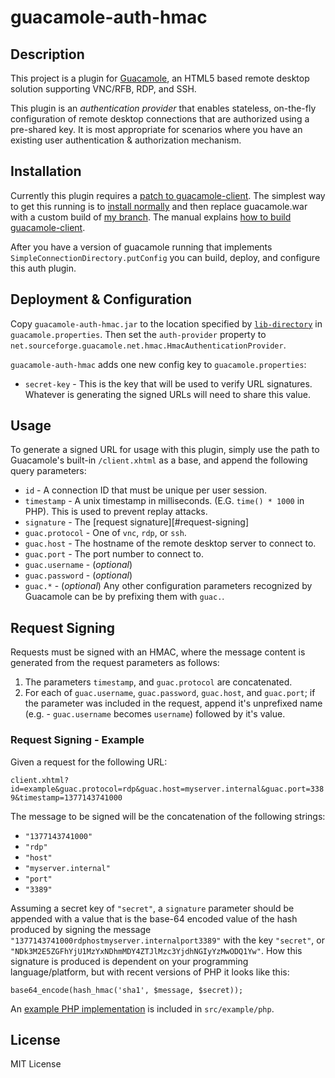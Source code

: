 # guacamole-auth-hmac

## Description

This project is a plugin for [Guacamole](http://guac-dev.org), an HTML5 based
remote desktop solution supporting VNC/RFB, RDP, and SSH.

This plugin is an _authentication provider_ that enables stateless, on-the-fly
configuration of remote desktop connections that are authorized using a
pre-shared key. It is most appropriate for scenarios where you have an existing
user authentication & authorization mechanism.

## Installation

Currently this plugin requires a [patch to guacamole-client][putconfig-pr]. The
simplest way to get this running is to [install normally][guac-install] and then
replace guacamole.war with a custom build of [my branch][putconfig]. The manual
explains [how to build guacamole-client][guac-build].

After you have a version of guacamole running that implements
`SimpleConnectionDirectory.putConfig` you can build, deploy, and configure this
auth plugin.

[guac-install]: guac-dev.org/doc/gug/installing-guacamole.html
[guac-build]: http://guac-dev.org/doc/gug/installing-guacamole.html#compiling-guacamole-client
[putconfig]: https://github.com/grncdr/guacamole-client/tree/putconfig
[putconfig-pr]: https://github.com/glyptodon/guacamole-client/pull/5

## Deployment & Configuration

Copy `guacamole-auth-hmac.jar` to the location specified by
[`lib-directory`][config-classpath] in `guacamole.properties`. Then set the
`auth-provider` property to `net.sourceforge.guacamole.net.hmac.HmacAuthenticationProvider`.

`guacamole-auth-hmac` adds one new config key to `guacamole.properties`:

 * `secret-key` - This is the key that will be used to verify URL signatures.
    Whatever is generating the signed URLs will need to share this value.


[config-classpath]: http://guac-dev.org/doc/gug/configuring-guacamole.html#idp380240

## Usage

To generate a signed URL for usage with this plugin, simply use the path to
Guacamole's built-in `/client.xhtml` as a base, and append the following query
parameters:

 * `id`  - A connection ID that must be unique per user session.
 * `timestamp` - A unix timestamp in milliseconds. (E.G. `time() * 1000` in PHP).
   This is used to prevent replay attacks.
 * `signature` - The [request signature][#request-signing]
 * `guac.protocol` - One of `vnc`, `rdp`, or `ssh`.
 * `guac.host` - The hostname of the remote desktop server to connect to.
 * `guac.port` - The port number to connect to.
 * `guac.username` - (_optional_)
 * `guac.password` - (_optional_)
 * `guac.*` - (_optional_) Any other configuration parameters recognized by
    Guacamole can be by prefixing them with `guac.`.

## Request Signing

Requests must be signed with an HMAC, where the message content is generated
from the request parameters as follows:

 1. The parameters `timestamp`, and `guac.protocol` are concatenated.
 2. For each of `guac.username`, `guac.password`, `guac.host`, and `guac.port`;
    if the parameter was included in the request, append it's unprefixed name
    (e.g. - `guac.username` becomes `username`) followed by it's value.

### Request Signing - Example

Given a request for the following URL:

`client.xhtml?id=example&guac.protocol=rdp&guac.host=myserver.internal&guac.port=3389&timestamp=1377143741000`

The message to be signed will be the concatenation of the following strings:

  - `"1377143741000"`
  - `"rdp"`
  - `"host"`
  - `"myserver.internal"`
  - `"port"`
  - `"3389"`

Assuming a secret key of `"secret"`, a `signature` parameter should be appended
with a value that is the base-64 encoded value of the hash produced by signing
the message `"1377143741000rdphostmyserver.internalport3389"` with the key
`"secret"`, or `"NDk3M2E5ZGFhYjU1MzYxNDhmMDY4ZTJlMzc3YjdhNGIyYzMwODQ1Yw"`. How
this signature is produced is dependent on your programming language/platform,
but with recent versions of PHP it looks like this:

    base64_encode(hash_hmac('sha1', $message, $secret));

An [example PHP implementation][example-php] is included in `src/example/php`.

[example-php]: https://github.com/grncdr/guacamole-auth-hmac/blob/master/src/example/php

## License

MIT License
